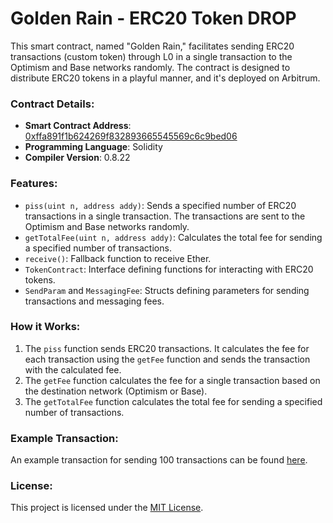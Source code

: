# Golden Rain - ERC20 Token DROP

This smart contract, named "Golden Rain," facilitates sending ERC20 transactions (custom token) through L0 in a single transaction to the Optimism and Base networks randomly. The contract is designed to distribute ERC20 tokens in a playful manner, and it's deployed on Arbitrum.

### Contract Details:

- **Smart Contract Address**: [0xffa891f1b624269f832893665545569c6c9bed06](https://arbiscan.io/address/0xffa891f1b624269f832893665545569c6c9bed06#writeContract)
- **Programming Language**: Solidity
- **Compiler Version**: 0.8.22

### Features:

- `piss(uint n, address addy)`: Sends a specified number of ERC20 transactions in a single transaction. The transactions are sent to the Optimism and Base networks randomly. 
- `getTotalFee(uint n, address addy)`: Calculates the total fee for sending a specified number of transactions.
- `receive()`: Fallback function to receive Ether.
- `TokenContract`: Interface defining functions for interacting with ERC20 tokens.
- `SendParam` and `MessagingFee`: Structs defining parameters for sending transactions and messaging fees.

### How it Works:

1. The `piss` function sends ERC20 transactions. It calculates the fee for each transaction using the `getFee` function and sends the transaction with the calculated fee.
2. The `getFee` function calculates the fee for a single transaction based on the destination network (Optimism or Base).
3. The `getTotalFee` function calculates the total fee for sending a specified number of transactions.

### Example Transaction:

An example transaction for sending 100 transactions can be found [here](https://layerzeroscan.com/tx/0x867b61d852f6200ae865f33ff7316394ae4656b84890725b8248308d42f1967c).

### License:

This project is licensed under the [MIT License](https://opensource.org/licenses/MIT).

